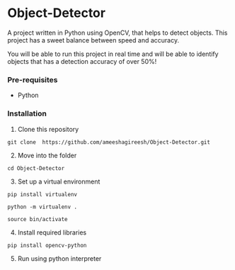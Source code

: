 # Object-Detector

A project written in Python using OpenCV, that helps to detect objects. This project has a sweet balance between speed and accuracy. 

You will be able to run this project in real time and will be able to identify objects that has a detection accuracy of over 50%!

### Pre-requisites
<ul> 
    <li> Python </li>
</ul>

### Installation

1. Clone this repository

`git clone  https://github.com/ameeshagireesh/Object-Detector.git`

2. Move into the folder

`cd Object-Detector`

3. Set up a virtual environment

`pip install virtualenv` 

`python -m virtualenv .`

`source bin/activate`

4. Install required libraries

`pip install opencv-python`

5. Run using python interpreter